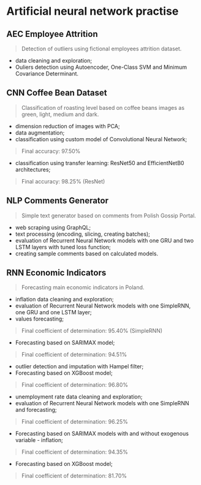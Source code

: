 # Artificial neural network practise

## AEC Employee Attrition
> Detection of outliers using fictional employees attrition dataset.
- data cleaning and exploration;
- Ouliers detection using Autoencoder, One-Class SVM and Minimum Covariance Determinant.

## CNN Coffee Bean Dataset
> Classification of roasting level based on coffee beans images as green, light, medium and dark.
- dimension reduction of images with PCA;
- data augmentation;
- classification using custom model of Convolutional Neural Network;
> Final accuracy: 97.50%
- classification using transfer learning: ResNet50 and EfficientNetB0 architectures;
> Final accuracy: 98.25% (ResNet)

## NLP Comments Generator
> Simple text generator based on comments from Polish Gossip Portal.
- web scraping using GraphQL;
- text processing (encoding, slicing, creating batches);
- evaluation of Recurrent Neural Network models with one GRU and two LSTM layers with tuned loss function;
- creating sample comments based on calculated models.

## RNN Economic Indicators
> Forecasting main economic indicators in Poland. 
- inflation data cleaning and exploration;
- evaluation of Recurrent Neural Network models with one SimpleRNN, one GRU and one LSTM layer; 
- values forecasting;
> Final coefficient of determination: 95.40% (SimpleRNN)
- Forecasting based on SARIMAX model;
> Final coefficient of determination: 94.51%
- outlier detection and imputation with Hampel filter;
- Forecasting based on XGBoost model;
> Final coefficient of determination: 96.80%
- unemployment rate data cleaning and exploration;
- evaluation of Recurrent Neural Network models with one SimpleRNN and forecasting;
> Final coefficient of determination: 96.25% 
- Forecasting based on SARIMAX models with and without exogenous variable - inflation;
> Final coefficient of determination: 94.35%
- Forecasting based on XGBoost model;
> Final coefficient of determination: 81.70%
